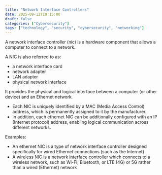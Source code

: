 ```yaml
---
title: "Network Interface Controllers"
date: 2025-09-12T10:15:00
draft: false
categories: ["Cybersecurity"]
tags: ["technology", "security", "cybersecurity", "networking"]
---
```


A network interface controller (nic) is a hardware component that allows a computer to connect to a network.

A NIC is also referred to as:

- a network interface card
- network adapter
- LAN adapter
- physical network interface

It provides the physical and logical interface between a computer (or other device) and an Ethernet network.

- Each NIC is uniquely identified by a MAC (Media Access Control) address, which is permanently assigned to it by the manufacturer.
- In addition, each ethernet NIC can be additionally configured with an IP (Internet protocol) address, enabling logical communication across different networks.

Examples:

- An ethernet NIC is a type of network interface controller designed specifically for wired Ethernet connections (such as the Internet)
- A wireless NIC is a network interface controller which connects to a wireless network, such as Wi-Fi, Bluetooth, or LTE (4G) or 5G rather than a wired (Ethernet) network
